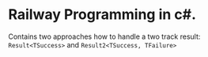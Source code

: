 # Railway Programming in c#.
Contains two approaches how to handle a two track result: `Result<TSuccess>` and `Result2<TSuccess, TFailure>`
